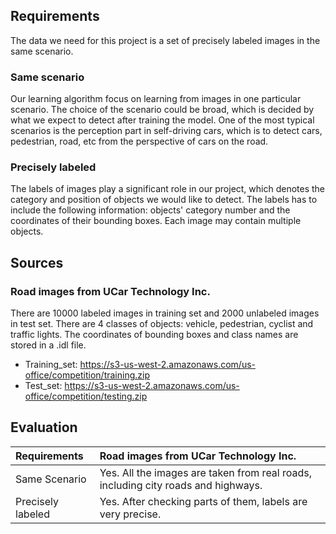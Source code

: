 ## Requirements ##
The data we need for this project is a set of precisely labeled images in the same scenario.

### Same scenario
Our learning algorithm focus on learning from images in one particular scenario. The choice of the scenario could be broad, which is decided by what we expect to detect after training the model. One of the most typical scenarios is the perception part in self-driving cars, which is to detect cars, pedestrian, road, etc from the perspective of cars on the road.

### Precisely labeled
The labels of images play a significant role in our project, which denotes the category and position of objects we would like to detect. The labels has to include the following information: objects' category number and the coordinates of their bounding boxes. Each image may contain multiple objects.

## Sources ##

### Road images from UCar Technology Inc.
There are 10000 labeled images in training set and 2000 unlabeled images in test set. There are 4 classes of objects: vehicle, pedestrian, cyclist and traffic lights. The coordinates of bounding boxes and class names are stored in a .idl file.

- Training_set: https://s3-us-west-2.amazonaws.com/us-office/competition/training.zip
- Test_set: https://s3-us-west-2.amazonaws.com/us-office/competition/testing.zip

## Evaluation ##
|  Requirements         | Road images from UCar Technology Inc.                                                                      |
| :------------------          | :----------------------------------------------------------------------------------------------------------------|
| Same Scenario        | Yes. All the images are taken from real roads, including city roads and highways.       |
| Precisely labeled     | Yes. After checking parts of them, labels are very precise.                                            |
